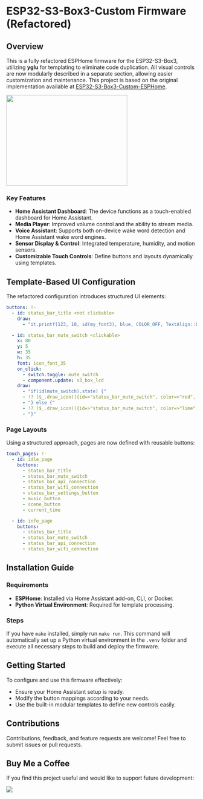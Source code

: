 # ESP32-S3-Box3-Custom Firmware (Refactored)

## Overview

This is a fully refactored ESPHome firmware for the ESP32-S3-Box3, utilizing **yglu** for templating to eliminate code duplication. All visual controls are now modularly described in a separate section, allowing easier customization and maintenance. This project is based on the original implementation available at [ESP32-S3-Box3-Custom-ESPHome](https://github.com/BigBobbas/ESP32-S3-Box3-Custom-ESPHome).

<img src="https://github.com/user-attachments/assets/32260831-c69a-421e-b8de-562ad6add592" width="320" height="240">


### Key Features

- **Home Assistant Dashboard**: The device functions as a touch-enabled dashboard for Home Assistant.
- **Media Player**: Improved volume control and the ability to stream media.
- **Voice Assistant**: Supports both on-device wake word detection and Home Assistant wake word engines.
- **Sensor Display & Control**: Integrated temperature, humidity, and motion sensors.
- **Customizable Touch Controls**: Define buttons and layouts dynamically using templates.

## Template-Based UI Configuration

The refactored configuration introduces structured UI elements:

```yaml
buttons: !-
  - id: status_bar_title <not clickable>
    draw:
      - "it.printf(123, 10, id(my_font3), blue, COLOR_OFF, TextAlign::LEFT, \"%.1f°%.0f\", id(temperature_bedroom).has_state() ? id(temperature_bedroom).state : 0,  id(co2_bedroom).has_state() ? id(co2_bedroom).state : 0);"

  - id: status_bar_mute_switch <clickable>
    x: 80
    y: 5
    w: 35
    h: 35
    font: icon_font_35
    on_click:
      - switch.toggle: mute_switch
      - component.update: s3_box_lcd
    draw:
      - "if(id(mute_switch).state) {"
      - !? ($_.draw_icon)({id=>"status_bar_mute_switch", color=>"red", icon=>$_.icon_glyphs.mic_off})
      - "} else {"
      - !? ($_.draw_icon)({id=>"status_bar_mute_switch", color=>"lime", icon=>$_.icon_glyphs.mic_on})
      - "}"
```

### Page Layouts

Using a structured approach, pages are now defined with reusable buttons:

```yaml
touch_pages: !-
  - id: idle_page
    buttons:
      - status_bar_title
      - status_bar_mute_switch
      - status_bar_api_connection
      - status_bar_wifi_connection
      - status_bar_settings_button
      - music_button
      - scene_button
      - current_time

  - id: info_page
    buttons:
      - status_bar_title
      - status_bar_mute_switch
      - status_bar_api_connection
      - status_bar_wifi_connection
```

## Installation Guide

### Requirements

- **ESPHome**: Installed via Home Assistant add-on, CLI, or Docker.
- **Python Virtual Environment**: Required for template processing.

### Steps

If you have `make` installed, simply run `make run`. This command will automatically set up a Python virtual environment in the `.venv` folder and execute all necessary steps to build and deploy the firmware.

## Getting Started

To configure and use this firmware effectively:

- Ensure your Home Assistant setup is ready.
- Modify the button mappings according to your needs.
- Use the built-in modular templates to define new controls easily.

## Contributions

Contributions, feedback, and feature requests are welcome! Feel free to submit issues or pull requests.


## Buy Me a Coffee

If you find this project useful and would like to support future development:

<a href="https://www.buymeacoffee.com/dimonb3"><img src="https://img.buymeacoffee.com/button-api/?text=Buy me a coffee&emoji=&slug=dimonb3&button_colour=FFDD00&font_colour=000000&font_family=Cookie&outline_colour=000000&coffee_colour=ffffff" /></a>

